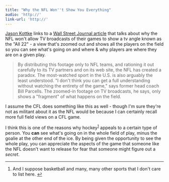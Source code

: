 ```yaml
---
title: "Why the NFL Won''t Show You Everything"
audio: 'http://'
link-url: 'http://'
---
```

<p><a href="http://kottke.org/11/12/what-the-nfl-wont-show-you">Jason Kottke</a> links to a <a href="http://online.wsj.com/article/SB10001424052970203716204577015903150731054.html?mod=googlenews_wsj">Wall Street Journal article</a> that talks about why the NFL won't allow TV broadcasts of their games to show a tv angle known as the "All 22" - a view that's zoomed out and shows all the players on the field so you can see what's going on and where &amp; why players are where they are on a given play.</p>
<blockquote><p>
  By distributing this footage only to NFL teams, and rationing it out carefully to its TV partners and on its web site, the NFL has created a paradox. The most-watched sport in the U.S. is also arguably the least understood. "I don't think you can get a full understanding without watching the entirety of the game," says former head coach Bill Parcells. The zoomed-in footage on TV broadcasts, he says, only shows a "fragment" of what happens on the field.
</p></blockquote>
<p>I assume the CFL does something like this as well - though I'm sure they're not as militant about it as the NFL would be because I can certainly recall more full field views on a CFL game.</p>
<p>I think this is one of the reasons why hockey<sup id="fnref-19852:1"><a href="#fn-19852:1" rel="footnote">1</a></sup> appeals to a certain type of person. You <strong>can</strong> see what's going on in the whole field of play, minus the goalie at the other end of the ice. By being given the opportunity to see the whole play, you can appreciate the aspects of the game that someone like the NFL doesn't want to release for fear that someone might figure out a <em>secret</em>.</p>
<div class="footnotes">
<hr />
<ol>
<li id="fn-19852:1">
And I suppose basketball and many, many other sports that I don't care to list here.&#160;<a href="#fnref-19852:1" rev="footnote">&#8617;</a>
</li>
</ol>
</div>
